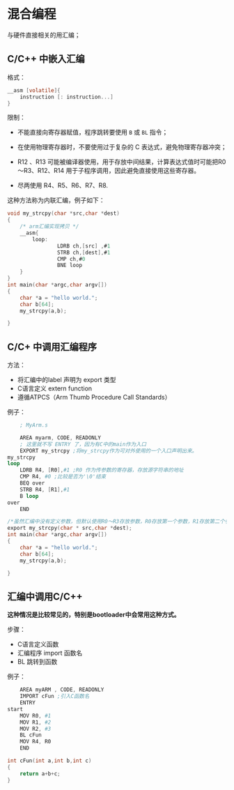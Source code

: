 # 混合编程

与硬件直接相关的用汇编；

## C/C++ 中嵌入汇编

格式：
```c
__asm [volatile]{
    instruction [: instruction...]
}
```

限制：
- 不能直接向寄存器赋值，程序跳转要使用 `B` 或 `BL` 指令；
- 在使用物理寄存器时，不要使用过于复杂的 C 表达式，避免物理寄存器冲突；
- R12 、R13 可能被编译器使用，用于存放中间结果，计算表达式值时可能把R0～R3、R12、R14 用于子程序调用，因此避免直接使用这些寄存器。

- 尽两使用 R4、R5、R6、R7、R8.

这种方法称为内联汇编，例子如下：
```c
void my_strcpy(char *src,char *dest)
{
    /* arm汇编实现拷贝 */
    __asm{
        loop:
                LDRB ch,[src] ,#1
                STRB ch,[dest],#1
                CMP ch,#0
                BNE loop
    }
}
int main(char *argc,char argv[])
{
    char *a = "hello world.";
    char b[64];
    my_strcpy(a,b);

}
```

## C/C+ 中调用汇编程序

方法：
- 将汇编中的label 声明为 export 类型
- C语言定义 extern function
- 遵循ATPCS（Arm Thumb Procedure Call Standards）

例子：
```S
    ; MyArm.s

    AREA myarm, CODE, READONLY
    ; 这里就不写 ENTRY 了，因为有C中的main作为入口
    EXPORT my_strcpy ;将my_strcpy作为可对外使用的一个入口声明出来。
my_strcpy
loop
    LDRB R4, [R0],#1 ;R0 作为传参数的寄存器，存放源字符串的地址
    CMP R4, #0 ;比较是否为'\0'结束
    BEQ over
    STRB R4, [R1],#1
    B loop
over
    END

```

```c
/*虽然汇编中没有定义参数，但默认使用R0～R3存放参数，R0存放第一个参数，R1存放第二个参数...,返回值被放入R0*/
export my_strcpy(char * src,char *dest);
int main(char *argc,char argv[])
{
    char *a = "hello world.";
    char b[64];
    my_strcpy(a,b);

}
```

## 汇编中调用C/C++
**这种情况是比较常见的，特别是bootloader中会常用这种方式。**


步骤：
- C语言定义函数
- 汇编程序 import 函数名
- BL 跳转到函数

例子：
```s
    AREA myARM , CODE, READONLY
    IMPORT cFun ;引入C函数名
    ENTRY
start
    MOV R0, #1
    MOV R1, #2
    MOV R2, #3
    BL cFun
    MOV R4, R0
    END
```

```c
int cFun(int a,int b,int c)
{
    return a+b+c;
}

```
